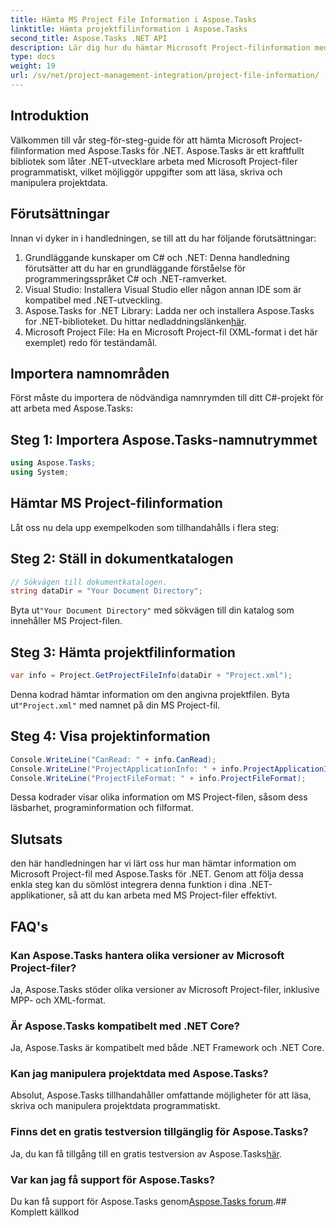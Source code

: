 ```yaml
---
title: Hämta MS Project File Information i Aspose.Tasks
linktitle: Hämta projektfilinformation i Aspose.Tasks
second_title: Aspose.Tasks .NET API
description: Lär dig hur du hämtar Microsoft Project-filinformation med Aspose.Tasks för .NET. Steg-för-steg guide med kodexempel.
type: docs
weight: 19
url: /sv/net/project-management-integration/project-file-information/
---
```

## Introduktion
Välkommen till vår steg-för-steg-guide för att hämta Microsoft Project-filinformation med Aspose.Tasks för .NET. Aspose.Tasks är ett kraftfullt bibliotek som låter .NET-utvecklare arbeta med Microsoft Project-filer programmatiskt, vilket möjliggör uppgifter som att läsa, skriva och manipulera projektdata.
## Förutsättningar
Innan vi dyker in i handledningen, se till att du har följande förutsättningar:
1. Grundläggande kunskaper om C# och .NET: Denna handledning förutsätter att du har en grundläggande förståelse för programmeringsspråket C# och .NET-ramverket.
2. Visual Studio: Installera Visual Studio eller någon annan IDE som är kompatibel med .NET-utveckling.
3.  Aspose.Tasks for .NET Library: Ladda ner och installera Aspose.Tasks for .NET-biblioteket. Du hittar nedladdningslänken[här](https://releases.aspose.com/tasks/net/).
4. Microsoft Project File: Ha en Microsoft Project-fil (XML-format i det här exemplet) redo för teständamål.

## Importera namnområden
Först måste du importera de nödvändiga namnrymden till ditt C#-projekt för att arbeta med Aspose.Tasks:
## Steg 1: Importera Aspose.Tasks-namnutrymmet
```csharp
using Aspose.Tasks;
using System;

```
## Hämtar MS Project-filinformation
Låt oss nu dela upp exempelkoden som tillhandahålls i flera steg:
## Steg 2: Ställ in dokumentkatalogen
```csharp
// Sökvägen till dokumentkatalogen.
string dataDir = "Your Document Directory";
```
 Byta ut`"Your Document Directory"` med sökvägen till din katalog som innehåller MS Project-filen.
## Steg 3: Hämta projektfilinformation
```csharp
var info = Project.GetProjectFileInfo(dataDir + "Project.xml");
```
 Denna kodrad hämtar information om den angivna projektfilen. Byta ut`"Project.xml"` med namnet på din MS Project-fil.
## Steg 4: Visa projektinformation
```csharp
Console.WriteLine("CanRead: " + info.CanRead);
Console.WriteLine("ProjectApplicationInfo: " + info.ProjectApplicationInfo);
Console.WriteLine("ProjectFileFormat: " + info.ProjectFileFormat);
```
Dessa kodrader visar olika information om MS Project-filen, såsom dess läsbarhet, programinformation och filformat.

## Slutsats
den här handledningen har vi lärt oss hur man hämtar information om Microsoft Project-fil med Aspose.Tasks för .NET. Genom att följa dessa enkla steg kan du sömlöst integrera denna funktion i dina .NET-applikationer, så att du kan arbeta med MS Project-filer effektivt.
## FAQ's
### Kan Aspose.Tasks hantera olika versioner av Microsoft Project-filer?
Ja, Aspose.Tasks stöder olika versioner av Microsoft Project-filer, inklusive MPP- och XML-format.
### Är Aspose.Tasks kompatibelt med .NET Core?
Ja, Aspose.Tasks är kompatibelt med både .NET Framework och .NET Core.
### Kan jag manipulera projektdata med Aspose.Tasks?
Absolut, Aspose.Tasks tillhandahåller omfattande möjligheter för att läsa, skriva och manipulera projektdata programmatiskt.
### Finns det en gratis testversion tillgänglig för Aspose.Tasks?
 Ja, du kan få tillgång till en gratis testversion av Aspose.Tasks[här](https://releases.aspose.com/).
### Var kan jag få support för Aspose.Tasks?
 Du kan få support för Aspose.Tasks genom[Aspose.Tasks forum](https://forum.aspose.com/c/tasks/15).## Komplett källkod